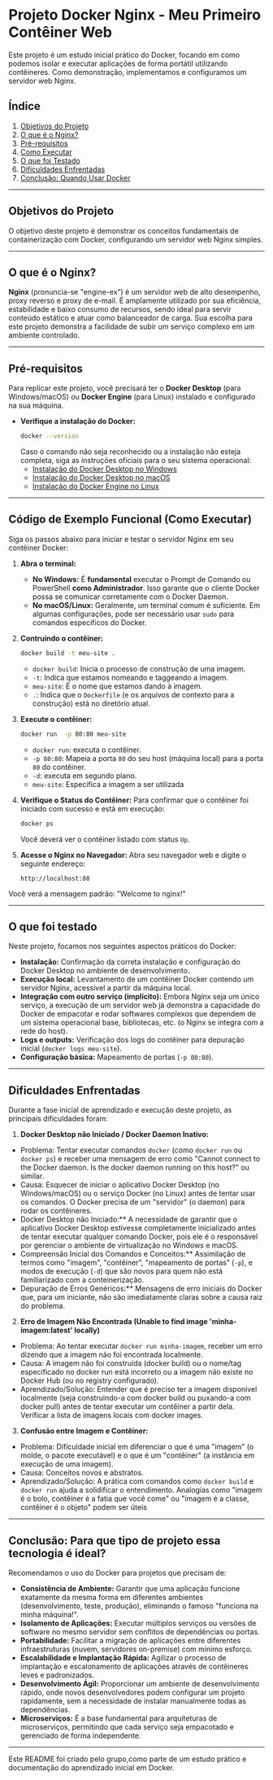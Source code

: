 # Projeto Docker Nginx - Meu Primeiro Contêiner Web

Este projeto é um estudo inicial prático do Docker, focando em como podemos isolar e executar aplicações de forma portátil utilizando contêineres. Como demonstração, implementamos e configuramos um servidor web Nginx.

## Índice

1. [Objetivos do Projeto](#objetivos-do-projeto)
2. [O que é o Nginx?](#o-que-é-o-nginx)
3. [Pré-requisitos](#pré-requisitos)
4. [Como Executar](#Código-de-Exemplo-Funcional)
5. [O que foi Testado](#o-que-foi-testado)
6. [Dificuldades Enfrentadas](#dificuldades-enfrentadas)
7. [Conclusão: Quando Usar Docker](#conclusão-quando-usar-docker)
---
## Objetivos do Projeto
O objetivo deste projeto é demonstrar os conceitos fundamentais de containerização com Docker, configurando um servidor web Nginx simples.

---

## O que é o Nginx?

**Nginx** (pronuncia-se "engine-ex") é um servidor web de alto desempenho, proxy reverso e proxy de e-mail. É amplamente utilizado por sua eficiência, estabilidade e baixo consumo de recursos, sendo ideal para servir conteúdo estático e atuar como balanceador de carga. Sua escolha para este projeto demonstra a facilidade de subir um serviço complexo em um ambiente controlado.

---

## Pré-requisitos

Para replicar este projeto, você precisará ter o **Docker Desktop** (para Windows/macOS) ou **Docker Engine** (para Linux) instalado e configurado na sua máquina.

* **Verifique a instalação do Docker:**
    ```bash
    docker --version
    ```
    Caso o comando não seja reconhecido ou a instalação não esteja completa, siga as instruções oficiais para o seu sistema operacional:
    * [Instalação do Docker Desktop no Windows](https://docs.docker.com/desktop/install/windows-install/)
    * [Instalação do Docker Desktop no macOS](https://docs.docker.com/desktop/install/mac-install/)
    * [Instalação do Docker Engine no Linux](https://docs.docker.com/engine/install/)

---

## Código de Exemplo Funcional (Como Executar)

Siga os passos abaixo para iniciar e testar o servidor Nginx em seu contêiner Docker:

1.  **Abra o terminal:**
    * **No Windows:** É **fundamental** executar o Prompt de Comando ou PowerShell **como Administrador**. Isso garante que o cliente Docker possa se comunicar corretamente com o Docker Daemon.
    * **No macOS/Linux:** Geralmente, um terminal comum é suficiente. Em algumas configurações, pode ser necessário usar `sudo` para comandos específicos do Docker.

2. **Contruindo o contêiner:**
   ```bash
   docker build -t meu-site . 
   ```
   * `docker build`: Inicia o processo de construção de uma imagem.
   * `-t`: Indica que estamos nomeando e taggeando a imagem.
   * `meu-site`: É o nome que estamos dando à imagem.
   * ` . `: Indica que o `Dockerfile` (e os arquivos de contexto para a construção) está no diretório atual.



4.  **Execute o contêiner:**
    ```bash
    docker run  -p 80:80 meu-site
    ```
    * `docker run`: executa o contêiner.    
    * `-p 80:80`: Mapeia a porta `80` do seu host (máquina local) para a porta `80` do contêiner.
    * `-d`: executa em segundo plano.
    * `meu-site`: Especifica a imagem a ser utilizada

5.  **Verifique o Status do Contêiner:**
    Para confirmar que o contêiner foi iniciado com sucesso e está em execução:

    ```bash
    docker ps
    ```
    Você deverá ver o contêiner listado com status `Up`.

6.  **Acesse o Nginx no Navegador:**
    Abra seu navegador web e digite o seguinte endereço:

    ```
    http://localhost:80
    ```
   Você verá a mensagem padrão: "Welcome to nginx!"

---

## O que foi testado

Neste projeto, focamos nos seguintes aspectos práticos do Docker:

* **Instalação:** Confirmação da correta instalação e configuração do Docker Desktop no ambiente de desenvolvimento.
* **Execução local:** Levantamento de um contêiner Docker contendo um servidor Nginx, acessível a partir da máquina local.
* **Integração com outro serviço (implícito):** Embora Nginx seja um único serviço, a execução de um servidor web já demonstra a capacidade do Docker de empacotar e rodar softwares complexos que dependem de um sistema operacional base, bibliotecas, etc. (o Nginx se integra com a rede do host).
* **Logs e outputs:** Verificação dos logs do contêiner para depuração inicial (`docker logs meu-site`).
* **Configuração básica:** Mapeamento de portas (`-p 80:80`).

---

## Dificuldades Enfrentadas

Durante a fase inicial de aprendizado e execução deste projeto, as principais dificuldades foram:

1. **Docker Desktop não Iniciado / Docker Daemon Inativo:**

* Problema: Tentar executar comandos `docker` (como `docker run` ou ` docker ps`) e receber uma mensagem de erro como "Cannot connect to the Docker daemon. Is the docker daemon running on this host?" ou similar.
* Causa: Esquecer de iniciar o aplicativo Docker Desktop (no Windows/macOS) ou o serviço Docker (no Linux) antes de tentar usar os comandos. O Docker precisa de um "servidor" (o daemon) para rodar os contêineres.
* Docker Desktop não Iniciado:** A necessidade de garantir que o aplicativo Docker Desktop estivesse completamente inicializado antes de tentar executar qualquer comando Docker, pois ele é o responsável por gerenciar o ambiente de virtualização no Windows e macOS.
* Compreensão Inicial dos Comandos e Conceitos:** Assimilação de termos como "imagem", "contêiner", "mapeamento de portas" (`-p`), e modos de execução (`-d`) que são novos para quem não está familiarizado com a conteinerização.
* Depuração de Erros Genéricos:** Mensagens de erro iniciais do Docker que, para um iniciante, não são imediatamente claras sobre a causa raiz do problema.

2. **Erro de Imagem Não Encontrada (Unable to find image 'minha-imagem:latest' locally)**

* Problema: Ao tentar executar `docker run minha-imagem`, receber um erro dizendo que a imagem não foi encontrada localmente.
* Causa: A imagem não foi construída (docker build) ou o nome/tag especificado no docker run está incorreto ou a imagem não existe no Docker Hub (ou no registry configurado).
* Aprendizado/Solução: Entender que é preciso ter a imagem disponível localmente (seja construindo-a com docker build ou puxando-a com docker pull) antes de tentar executar um contêiner a partir dela. Verificar a lista de imagens locais com docker images.

3. **Confusão entre Imagem e Contêiner:**

* Problema: Dificuldade inicial em diferenciar o que é uma "imagem" (o molde, o pacote executável) e o que é um "contêiner" (a instância em execução de uma imagem).
* Causa: Conceitos novos e abstratos.
* Aprendizado/Solução: A prática com comandos como `docker build`  e  `docker run`  ajuda a solidificar o entendimento. Analogias como "imagem é o bolo, contêiner é a fatia que você come" ou "imagem é a classe, contêiner é o objeto" podem ser úteis

---

## Conclusão: Para que tipo de projeto essa tecnologia é ideal?

Recomendamos o uso do Docker para projetos que precisam de:

* **Consistência de Ambiente:** Garantir que uma aplicação funcione exatamente da mesma forma em diferentes ambientes (desenvolvimento, teste, produção), eliminando o famoso "funciona na minha máquina!".
* **Isolamento de Aplicações:** Executar múltiplos serviços ou versões de software no mesmo servidor sem conflitos de dependências ou portas.
* **Portabilidade:** Facilitar a migração de aplicações entre diferentes infraestruturas (nuvem, servidores on-premise) com mínimo esforço.
* **Escalabilidade e Implantação Rápida:** Agilizar o processo de implantação e escalonamento de aplicações através de contêineres leves e padronizados.
* **Desenvolvimento Ágil:** Proporcionar um ambiente de desenvolvimento rápido, onde novos desenvolvedores podem configurar um projeto rapidamente, sem a necessidade de instalar manualmente todas as dependências.
* **Microserviços:** É a base fundamental para arquiteturas de microserviços, permitindo que cada serviço seja empacotado e gerenciado de forma independente.

---

Este README foi criado pelo grupo,como parte de um estudo prático e documentação do aprendizado inicial em Docker.
